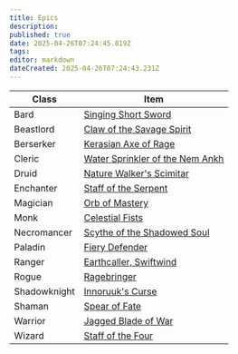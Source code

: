 ```yaml
---
title: Epics
description: 
published: true
date: 2025-04-26T07:24:45.819Z
tags: 
editor: markdown
dateCreated: 2025-04-26T07:24:43.231Z
---
```


Class|Item
---|---
Bard|[Singing Short Sword](brd-epic.md)
Beastlord|[Claw of the Savage Spirit](bst-epic.md)
Berserker|[Kerasian Axe of Rage](ber-epic.md)
Cleric|[Water Sprinkler of the Nem Ankh](clr-epic.md)
Druid|[Nature Walker's Scimitar](dru-epic.md)
Enchanter|[Staff of the Serpent](enc-epic.md)
Magician|[Orb of Mastery](mag-epic.md)
Monk|[Celestial Fists](mnk-epic.md)
Necromancer|[Scythe of the Shadowed Soul](nec-epic.md)
Paladin|[Fiery Defender](pal-epic.md)
Ranger|[Earthcaller, Swiftwind](rng-epic.md)
Rogue|[Ragebringer](rog-epic.md)
Shadowknight|[Innoruuk's Curse](shd-epic.md)
Shaman|[Spear of Fate](shm-epic.md)
Warrior|[Jagged Blade of War](war-epic.md)
Wizard|[Staff of the Four](wiz-epic.md)
